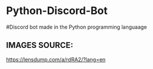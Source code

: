 # Python-Discord-Bot
#Discord bot made in the Python programming languaage

## IMAGES SOURCE:
https://lensdump.com/a/rdRA2/?lang=en

